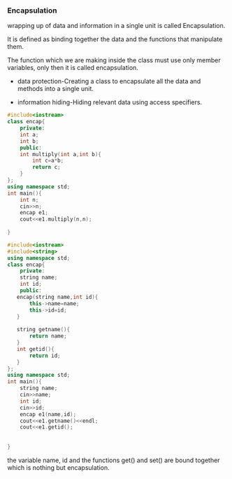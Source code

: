 ### Encapsulation
 wrapping up of data and information in a single unit is called Encapsulation.
 
 It is defined as binding together the data and the functions that manipulate them.
 
 The function which we are making inside the class must use only member variables, only then it is called encapsulation.
 - data protection-Creating a class to encapsulate all the data and methods into a single unit.

 - information hiding-Hiding relevant data using access specifiers.

```cpp
#include<iostream>
class encap{
    private:
    int a;
    int b;
    public:
    int multiply(int a,int b){
        int c=a*b;
        return c;
    }
};
using namespace std;
int main(){
    int n;
    cin>>n;
    encap e1;
    cout<<e1.multiply(n,n);
    
}
```


```cpp
#include<iostream>
#include<string>
using namespace std;
class encap{
    private:
    string name;
    int id;
    public:
   encap(string name,int id){
       this->name=name;
       this->id=id;
   }
   
   string getname(){
       return name;
   }
   int getid(){
       return id;
   }
};
using namespace std;
int main(){
    string name;
    cin>>name;
    int id;
    cin>>id;
    encap e1(name,id);
    cout<<e1.getname()<<endl;
    cout<<e1.getid();
    
    
}
```
the variable name, id and the functions get() and set() are bound together which is nothing but encapsulation.
